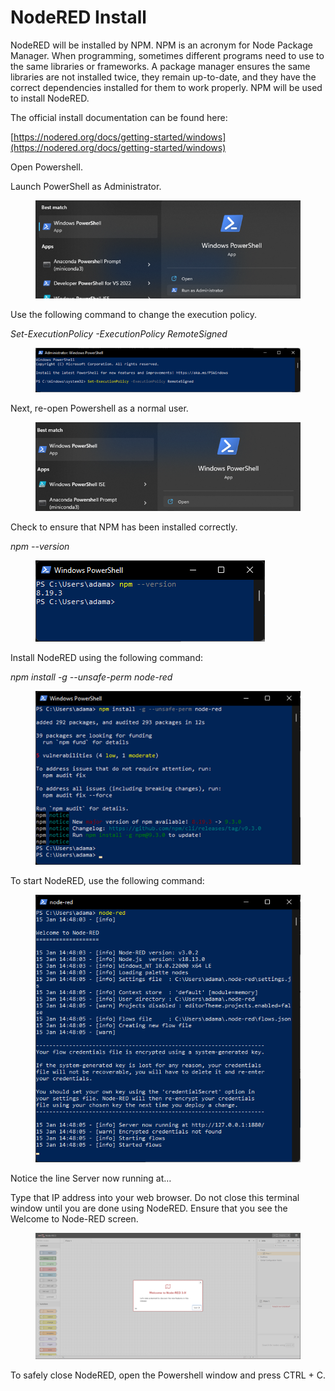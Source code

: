 # NodeRED Install

NodeRED will be installed by NPM. NPM is an acronym for Node Package Manager. When programming, sometimes different programs need to use to the same libraries or frameworks. A package manager ensures the same libraries are not installed twice, they remain up-to-date, and they have the correct dependencies installed for them to work properly. NPM will be used to install NodeRED.

The official install documentation can be found here:

[https://nodered.org/docs/getting-started/windows](https://nodered.org/docs/getting-started/windows)

&#x20;

Open Powershell.

Launch PowerShell as Administrator.

<figure><img src="../.gitbook/assets/image (5).png" alt=""><figcaption></figcaption></figure>

Use the following command to change the execution policy.

_Set-ExecutionPolicy -ExecutionPolicy RemoteSigned_        &#x20;

<figure><img src="../.gitbook/assets/image (1).png" alt=""><figcaption></figcaption></figure>

Next, re-open Powershell as a normal user.

<figure><img src="../.gitbook/assets/image (6).png" alt=""><figcaption></figcaption></figure>

Check to ensure that NPM has been installed correctly.

_npm --version_

<figure><img src="../.gitbook/assets/image.png" alt=""><figcaption></figcaption></figure>

Install NodeRED using the following command:

_npm install -g --unsafe-perm node-red_

<figure><img src="../.gitbook/assets/image (8).png" alt=""><figcaption></figcaption></figure>

To start NodeRED, use the following command:

&#x20;

<figure><img src="../.gitbook/assets/image (7).png" alt=""><figcaption></figcaption></figure>

Notice the line Server now running at…

Type that IP address into your web browser. Do not close this terminal window until you are done using NodeRED. Ensure that you see the Welcome to Node-RED screen.

&#x20;

<figure><img src="../.gitbook/assets/image (9).png" alt=""><figcaption></figcaption></figure>

To safely close NodeRED, open the Powershell window and press CTRL + C.



